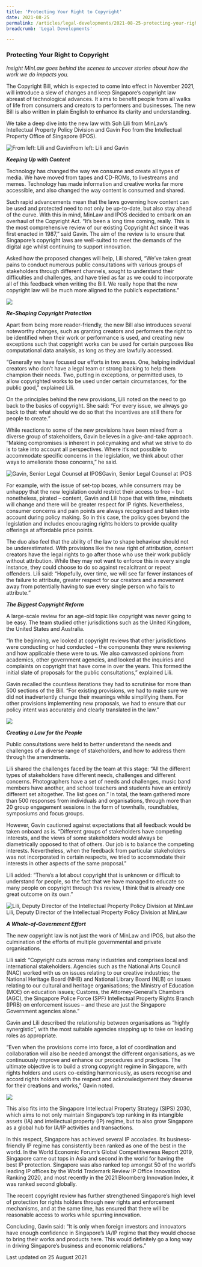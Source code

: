 ```yaml
---
title: 'Protecting Your Right to Copyright'
date: 2021-08-25
permalink: /articles/legal-developments/2021-08-25-protecting-your-right-to-copyright.md
breadcrumb: 'Legal Developments'

---
```



### **Protecting Your Right to Copyright**

<i>Insight MinLaw goes behind the scenes to uncover stories about how the work we do impacts you.</i>
<br>

The Copyright Bill, which is expected to come into effect in November 2021, will introduce a slew of changes and keep Singapore’s copyright law abreast of technological advances. It aims to benefit people from all walks of life from consumers and creators to performers and businesses. The new Bill is also written in plain English to enhance its clarity and understanding. 

We take a deep dive into the new law with Soh Lili from MinLaw’s Intellectual Property Policy Division and Gavin Foo from the Intellectual Property Office of Singapore (IPOS).

<div class="image">
  <img src="/images/Copyright 1.png/" title="From left: Lili and Gavin" alt="From left: Lili and Gavin">From left: Lili and Gavin
</div>

<b><i>Keeping Up with Content</i></b>

Technology has changed the way we consume and create all types of media. We have moved from tapes and CD-ROMs, to livestreams and memes. Technology has made information and creative works far more accessible, and also changed the way content is consumed and shared.

Such rapid advancements mean that the laws governing how content can be used and protected need to not only be up-to-date, but also stay ahead of the curve. With this in mind, MinLaw and IPOS decided to embark on an overhaul of the Copyright Act. “It’s been a long time coming, really. This is the most comprehensive review of our existing Copyright Act since it was first enacted in 1987,” said Gavin. The aim of the review is to ensure that Singapore’s copyright laws are well-suited to meet the demands of the digital age whilst continuing to support innovation.

Asked how the proposed changes will help, Lili shared, “We’ve taken great pains to conduct numerous public consultations with various groups of stakeholders through different channels, sought to understand their difficulties and challenges, and have tried as far as we could to incorporate all of this feedback when writing the Bill. We really hope that the new copyright law will be much more aligned to the public’s expectations.”

<div class="image">
  <img src="/images/Copyright 2.jpg/">
</div>

<b><i>Re-Shaping Copyright Protection</i></b>

Apart from being more reader-friendly, the new Bill also introduces several noteworthy changes, such as granting creators and performers the right to be identified when their work or performance is used, and creating new exceptions such that copyright works can be used for certain purposes like computational data analysis, as long as they are lawfully accessed. 

“Generally we have focused our efforts in two areas. One, helping individual creators who don’t have a legal team or strong backing to help them champion their needs. Two, putting in exceptions, or permitted uses, to allow copyrighted works to be used under certain circumstances, for the public good,” explained Lili. 

On the principles behind the new provisions, Lili noted on the need to go back to the basics of copyright. She said: “For every issue, we always go back to that: what should we do so that the incentives are still there for people to create.” 

While reactions to some of the new provisions have been mixed from a diverse group of stakeholders, Gavin believes in a give-and-take approach. “Making compromises is inherent in policymaking and what we strive to do is to take into account all perspectives. Where it’s not possible to accommodate specific concerns in the legislation, we think about other ways to ameliorate those concerns,” he said.

<div class="image">
  <img src="/images/Copyright 3.jpg/" title="Gavin, Senior Legal Counsel at IPOS" alt="Gavin, Senior Legal Counsel at IPOS">Gavin, Senior Legal Counsel at IPOS
</div>

For example, with the issue of set-top boxes, while consumers may be unhappy that the new legislation could restrict their access to free – but nonetheless, pirated – content, Gavin and Lili hope that with time, mindsets will change and there will be greater respect for IP rights. Nevertheless, consumer concerns and pain points are always recognised and taken into account during policy making. So in this case, the policy goes beyond the legislation and includes encouraging rights holders to provide quality offerings at affordable price points. 

The duo also feel that the ability of the law to shape behaviour should not be underestimated. With provisions like the new right of attribution, content creators have the legal rights to go after those who use their work publicly without attribution. While they may not want to enforce this in every single instance, they could choose to do so against recalcitrant or repeat offenders. Lili said: “Hopefully, over time, we will see far fewer instances of the failure to attribute, greater respect for our creators and a movement away from potentially having to sue every single person who fails to attribute.”

<b><i>The Biggest Copyright Reform</i></b>

A large-scale review for an age-old topic like copyright was never going to be easy. The team studied other jurisdictions such as the United Kingdom, the United States and Australia. 

“In the beginning, we looked at copyright reviews that other jurisdictions were conducting or had conducted – the components they were reviewing and how applicable these were to us. We also canvassed opinions from academics, other government agencies, and looked at the inquiries and complaints on copyright that have come in over the years. This formed the initial slate of proposals for the public consultations,” explained Lili. 

Gavin recalled the countless iterations they had to scrutinise for more than 500 sections of the Bill. “For existing provisions, we had to make sure we did not inadvertently change their meanings while simplifying them. For other provisions implementing new proposals, we had to ensure that our policy intent was accurately and clearly translated in the law.” 

<div class="image">
  <img src="/images/Copyright 4.jpg/">
</div>

<b><i>Creating a Law for the People</i></b>

Public consultations were held to better understand the needs and challenges of a diverse range of stakeholders, and how to address them through the amendments.

Lili shared the challenges faced by the team at this stage: “All the different types of stakeholders have different needs, challenges and different concerns. Photographers have a set of needs and challenges, music band members have another, and school teachers and students have an entirely different set altogether. The list goes on.” In total, the team gathered more than 500 responses from individuals and organisations, through more than 20 group engagement sessions in the form of townhalls, roundtables, symposiums and focus groups.

However, Gavin cautioned against expectations that all feedback would be taken onboard as is. “Different groups of stakeholders have competing interests, and the views of some stakeholders would always be diametrically opposed to that of others. Our job is to balance the competing interests. Nevertheless, when the feedback from particular stakeholders was not incorporated in certain respects, we tried to accommodate their interests in other aspects of the same proposal.”

Lili added: “There’s a lot about copyright that is unknown or difficult to understand for people, so the fact that we have managed to educate so many people on copyright through this review, I think that is already one great outcome on its own.”

<div class="image">
  <img src="/images/Copyright 5.jpg/" title="Lili, Deputy Director of the Intellectual Property Policy Division at MinLaw" alt="Lili, Deputy Director of the Intellectual Property Policy Division at MinLaw">Lili, Deputy Director of the Intellectual Property Policy Division at MinLaw
</div>

<b><i>A Whole-of-Government Effort</i></b>

The new copyright law is not just the work of MinLaw and IPOS, but also the culmination of the efforts of multiple governmental and private organisations. 

Lili said: “Copyright cuts across many industries and comprises local and international stakeholders. Agencies such as the National Arts Council (NAC) worked with us on issues relating to our creative industries; the National Heritage Board (NHB) and National Library Board (NLB) on issues relating to our cultural and heritage organisations; the Ministry of Education (MOE) on education issues; Customs, the Attorney-General’s Chambers (AGC), the Singapore Police Force (SPF) Intellectual Property Rights Branch (IPRB) on enforcement issues – and these are just the Singapore Government agencies alone.”

Gavin and Lili described the relationship between organisations as “highly synergistic”, with the most suitable agencies stepping up to take on leading roles as appropriate. 

“Even when the provisions come into force, a lot of coordination and collaboration will also be needed amongst the different organisations, as we continuously improve and enhance our procedures and practices. The ultimate objective is to build a strong copyright regime in Singapore, with rights holders and users co-existing harmoniously, as users recognise and accord rights holders with the respect and acknowledgement they deserve for their creations and works,” Gavin noted. 

<div class="image">
  <img src="/images/Copyright 6.jpg/">
</div>

This also fits into the Singapore Intellectual Property Strategy (SIPS) 2030, which aims to not only maintain Singapore’s top ranking in its intangible assets (IA) and intellectual property (IP) regime, but to also grow Singapore as a global hub for IA/IP activities and transactions. 

In this respect, Singapore has achieved several IP accolades. Its business-friendly IP regime has consistently been ranked as one of the best in the world. In the World Economic Forum’s Global Competitiveness Report 2019, Singapore came out tops in Asia and second in the world for having the best IP protection. Singapore was also ranked top amongst 50 of the world’s leading IP offices by the World Trademark Review IP Office Innovation Ranking 2020, and most recently in the 2021 Bloomberg Innovation Index, it was ranked second globally.

The recent copyright review has further strengthened Singapore’s high level of protection for rights holders through new rights and enforcement mechanisms, and at the same time, has ensured that there will be reasonable access to works while spurring innovation.

Concluding, Gavin said: “It is only when foreign investors and innovators have enough confidence in Singapore’s IA/IP regime that they would choose to bring their works and products here. This would definitely go a long way in driving Singapore’s business and economic relations.”

Last updated on 25 August 2021

